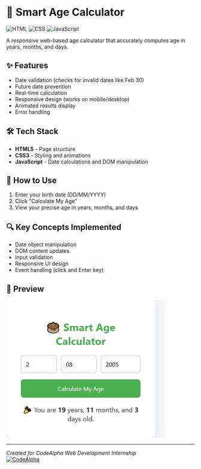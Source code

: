 # 🎂 Smart Age Calculator
![HTML](https://img.shields.io/badge/HTML-5-orange?logo=html5)
![CSS](https://img.shields.io/badge/CSS-3-blue?logo=css3)
![JavaScript](https://img.shields.io/badge/JavaScript-ES6-yellow?logo=javascript)

A responsive web-based age calculator that accurately computes age in years, months, and days.

## ✨ Features
- Date validation (checks for invalid dates like Feb 30)
- Future date prevention
- Real-time calculation
- Responsive design (works on mobile/desktop)
- Animated results display
- Error handling

## 🛠️ Tech Stack
- **HTML5** - Page structure
- **CSS3** - Styling and animations
- **JavaScript** - Date calculations and DOM manipulation

## 🚀 How to Use
1. Enter your birth date (DD/MM/YYYY)
2. Click "Calculate My Age"
3. View your precise age in years, months, and days

## 🔍 Key Concepts Implemented
- Date object manipulation
- DOM content updates
- Input validation
- Responsive UI design
- Event handling (click and Enter key)

## 📸 Preview
![Age Calculator Preview](screenshot.png)

---

*Created for CodeAlpha Web Development Internship*  
[![CodeAlpha](https://img.shields.io/badge/CodeAlpha-Internship-brightgreen)](https://www.codealpha.tech)